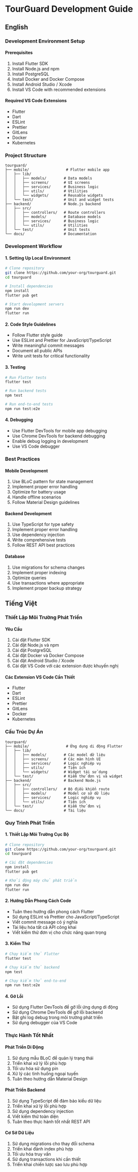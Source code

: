 # TourGuard Development Guide

## English

### Development Environment Setup

#### Prerequisites

1. Install Flutter SDK
2. Install Node.js and npm
3. Install PostgreSQL
4. Install Docker and Docker Compose
5. Install Android Studio / Xcode
6. Install VS Code with recommended extensions

#### Required VS Code Extensions

- Flutter
- Dart
- ESLint
- Prettier
- GitLens
- Docker
- Kubernetes

### Project Structure

```
tourguard/
├── mobile/                 # Flutter mobile app
│   ├── lib/
│   │   ├── models/        # Data models
│   │   ├── screens/       # UI screens
│   │   ├── services/      # Business logic
│   │   ├── utils/         # Utilities
│   │   └── widgets/       # Reusable widgets
│   └── test/              # Unit and widget tests
├── backend/               # Node.js backend
│   ├── src/
│   │   ├── controllers/   # Route controllers
│   │   ├── models/        # Database models
│   │   ├── services/      # Business logic
│   │   └── utils/         # Utilities
│   └── test/              # Unit tests
└── docs/                  # Documentation
```

### Development Workflow

#### 1. Setting Up Local Environment

```bash
# Clone repository
git clone https://github.com/your-org/tourguard.git
cd tourguard

# Install dependencies
npm install
flutter pub get

# Start development servers
npm run dev
flutter run
```

#### 2. Code Style Guidelines

- Follow Flutter style guide
- Use ESLint and Prettier for JavaScript/TypeScript
- Write meaningful commit messages
- Document all public APIs
- Write unit tests for critical functionality

#### 3. Testing

```bash
# Run Flutter tests
flutter test

# Run backend tests
npm test

# Run end-to-end tests
npm run test:e2e
```

#### 4. Debugging

- Use Flutter DevTools for mobile app debugging
- Use Chrome DevTools for backend debugging
- Enable debug logging in development
- Use VS Code debugger

### Best Practices

#### Mobile Development

1. Use BLoC pattern for state management
2. Implement proper error handling
3. Optimize for battery usage
4. Handle offline scenarios
5. Follow Material Design guidelines

#### Backend Development

1. Use TypeScript for type safety
2. Implement proper error handling
3. Use dependency injection
4. Write comprehensive tests
5. Follow REST API best practices

#### Database

1. Use migrations for schema changes
2. Implement proper indexing
3. Optimize queries
4. Use transactions where appropriate
5. Implement proper backup strategy

## Tiếng Việt

### Thiết Lập Môi Trường Phát Triển

#### Yêu Cầu

1. Cài đặt Flutter SDK
2. Cài đặt Node.js và npm
3. Cài đặt PostgreSQL
4. Cài đặt Docker và Docker Compose
5. Cài đặt Android Studio / Xcode
6. Cài đặt VS Code với các extension được khuyến nghị

#### Các Extension VS Code Cần Thiết

- Flutter
- Dart
- ESLint
- Prettier
- GitLens
- Docker
- Kubernetes

### Cấu Trúc Dự Án

```
tourguard/
├── mobile/                 # Ứng dụng di động Flutter
│   ├── lib/
│   │   ├── models/        # Các model dữ liệu
│   │   ├── screens/       # Các màn hình UI
│   │   ├── services/      # Logic nghiệp vụ
│   │   ├── utils/         # Tiện ích
│   │   └── widgets/       # Widget tái sử dụng
│   └── test/              # Kiểm thử đơn vị và widget
├── backend/               # Backend Node.js
│   ├── src/
│   │   ├── controllers/   # Bộ điều khiển route
│   │   ├── models/        # Model cơ sở dữ liệu
│   │   ├── services/      # Logic nghiệp vụ
│   │   └── utils/         # Tiện ích
│   └── test/              # Kiểm thử đơn vị
└── docs/                  # Tài liệu
```

### Quy Trình Phát Triển

#### 1. Thiết Lập Môi Trường Cục Bộ

```bash
# Clone repository
git clone https://github.com/your-org/tourguard.git
cd tourguard

# Cài đặt dependencies
npm install
flutter pub get

# Khởi động máy chủ phát triển
npm run dev
flutter run
```

#### 2. Hướng Dẫn Phong Cách Code

- Tuân theo hướng dẫn phong cách Flutter
- Sử dụng ESLint và Prettier cho JavaScript/TypeScript
- Viết commit message có ý nghĩa
- Tài liệu hóa tất cả API công khai
- Viết kiểm thử đơn vị cho chức năng quan trọng

#### 3. Kiểm Thử

```bash
# Chạy kiểm thử Flutter
flutter test

# Chạy kiểm thử backend
npm test

# Chạy kiểm thử end-to-end
npm run test:e2e
```

#### 4. Gỡ Lỗi

- Sử dụng Flutter DevTools để gỡ lỗi ứng dụng di động
- Sử dụng Chrome DevTools để gỡ lỗi backend
- Bật ghi log debug trong môi trường phát triển
- Sử dụng debugger của VS Code

### Thực Hành Tốt Nhất

#### Phát Triển Di Động

1. Sử dụng mẫu BLoC để quản lý trạng thái
2. Triển khai xử lý lỗi phù hợp
3. Tối ưu hóa sử dụng pin
4. Xử lý các tình huống ngoại tuyến
5. Tuân theo hướng dẫn Material Design

#### Phát Triển Backend

1. Sử dụng TypeScript để đảm bảo kiểu dữ liệu
2. Triển khai xử lý lỗi phù hợp
3. Sử dụng dependency injection
4. Viết kiểm thử toàn diện
5. Tuân theo thực hành tốt nhất REST API

#### Cơ Sở Dữ Liệu

1. Sử dụng migrations cho thay đổi schema
2. Triển khai đánh index phù hợp
3. Tối ưu hóa truy vấn
4. Sử dụng transactions khi cần thiết
5. Triển khai chiến lược sao lưu phù hợp
